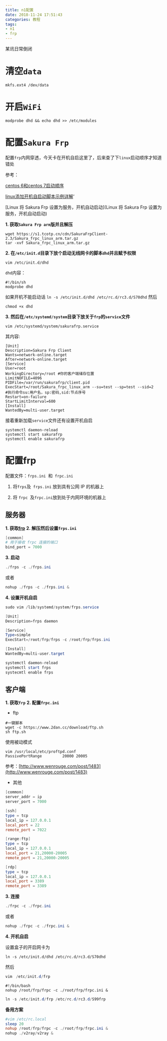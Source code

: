 ```yaml
---
title: n1配置
date: 2018-11-24 17:51:43
categories: 教程
tags: 
- n1
- frp
---
```


某讯日常倒闭

<!-- more -->

# 清空`data`

```shell
mkfs.ext4 /dev/data
```

# 开启`WiFi`

```shell
modprobe dhd && echo dhd >> /etc/modules
```

# 配置`Sakura Frp`

配置`frp`内网穿透，今天卡在开机自启这里了，后来查了下`linux`启动顺序才知道错处

参考：

[centos 6和centos 7启动顺序](http://blog.51cto.com/net881004/2073150)

[linux添加开机自启动脚本示例详解](https://blog.csdn.net/fireroll/article/details/15503463)‘

[Linux 将 Sakura Frp 设置为服务，开机自动启动](Linux 将 Sakura Frp 设置为服务，开机自动启动)

**1. 获取`Sakura Frp arm`版并且解压**

```shell
wget https://s1.tcotp.cn/cdn/SakuraFrpClient-2.3/Sakura_frpc_linux_arm.tar.gz 
tar -xvf Sakura_frpc_linux_arm.tar.gz
```

**2. 在`/etc/init.d`目录下放个启动无线网卡的脚本`dhd`并且赋予权限**

```shell
vim /etc/init.d/dhd
```

`dhd`内容：

```shell
#!/bin/sh
modprobe dhd
```
如果开机不能启动话
`ln -s /etc/init.d/dhd /etc/rc.d/rc3.d/S70dhd`
然后

```shell
chmod +x dhd
```

**3. 然后在`/etc/systemd/system`目录下放关于`frp`的`service`文件**

```shell
vim /etc/systemd/system/sakurafrp.service
```

其内容:

```shell
[Unit]
Description=Sakura Frp Client
Wants=network-online.target
After=network-online.target
[Service]
User=root
WorkingDirectory=/root #你的客户端储存位置
LimitNOFILE=4096
PIDFile=/var/run/sakurafrp/client.pid
ExecStart=/root/Sakura_frpc_linux_arm --su=test --sp=test --sid=2 
#执行命令su:用户名，sp:密码,sid:节点序号
Restart=on-failure
StartLimitInterval=600
[Install]
WantedBy=multi-user.target
```

接着重新加载`service`文件还有设置开机自启

```shell
systemctl daemon-reload
systemctl start sakurafrp
systemctl enable sakurafrp
```

# 配置frp

配置文件：`frps.ini `和` frpc.ini`

1. 将` frps `及` frps.ini` 放到具有公网 IP 的机器上

2. 将 `frpc `及` frpc.ini `放到处于内网环境的机器上

## 服务器

**1. 获取[frp](https://github.com/fatedier/frp)**
**2. 解压然后设置`frps.ini`**

```powershell
[common]
# 用于接收 frpc 连接的端口
bind_port = 7000
```

**3. 启动**

```powershell
./frps -c ./frps.ini
```
或者
```powershell
nohup ./frps -c ./frps.ini &
```
**4. 设置开机自启**

```powershell
sudo vim /lib/systemd/system/frps.service
```

```powershell
[Unit]
Description=frps daemon

[Service]
Type=simple
ExecStart=/root/frp/frps -c /root/frp/frps.ini

[Install]
WantedBy=multi-user.target
```

```powershell
systemctl daemon-reload
systemctl start frps
systecmtl enable frps
```

## 客户端

**1. 获取`frp`**
**2. 配置`frpc.ini`**

- ftp

```shell
#一键脚本
wget -c https://www.2dan.cc/download/ftp.sh
sh ftp.sh
```

使用被动模式

```shell
vim /usr/local/etc/proftpd.conf
PassivePortRange         20000 20005
```
参考：[http://www.wenrouge.com/post/1483](http://www.wenrouge.com/post/1483)

-  其他

```powershell
[common]
server_addr = ip
server_port = 7000

[ssh]
type = tcp
local_ip = 127.0.0.1
local_port = 22
remote_port = 7022

[range:ftp]
type = tcp
local_ip = 127.0.0.1
local_port = 21,20000-20005
remote_port = 21,20000-20005

[rdp]
type = tcp
local_ip = 127.0.0.1
local_port = 3389
remote_port = 3389
```

**3. 连接**
```powershell
./frpc -c ./frpc.ini
```

或者

```powershell
nohup ./frpc -c ./frpc.ini &
```

**4. 开机自启**

设置盒子的开启网卡为

`ln -s /etc/init.d/dhd /etc/rc.d/rc3.d/S70dhd`

然后

```powershell
vim　/etc/init.d/frp
```

```
#!/bin/bash
nohup /root/frp/frpc -c ./root/frp/frpc.ini &
```

```powershell
ln -s /etc/init.d/frp /etc/rc.d/rc3.d/S99frp
```
**备用方案**
```powershell
#vim /etc/rc.local
sleep 20
nohup /root/frp/frpc -c ./root/frp/frpc.ini &
nohup ./v2ray/v2ray &
```

